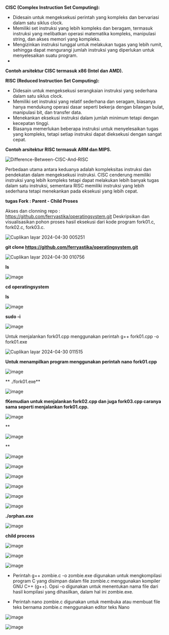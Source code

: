 **CISC (Complex Instruction Set Computing):**

-  Didesain untuk mengeksekusi perintah yang kompleks dan bervariasi dalam satu siklus clock.
-  Memiliki set instruksi yang lebih kompleks dan beragam, termasuk instruksi yang melibatkan operasi matematika kompleks, manipulasi  string, dan akses memori yang kompleks.
-  Mengizinkan instruksi tunggal untuk melakukan tugas yang lebih rumit, sehingga dapat mengurangi jumlah instruksi yang diperlukan untuk menyelesaikan suatu program.
- 
**Contoh arsitektur CISC termasuk x86 (Intel dan AMD).**


**RISC (Reduced Instruction Set Computing):**

-  Didesain untuk mengeksekusi serangkaian instruksi yang sederhana dalam satu siklus clock.
-  Memiliki set instruksi yang relatif sederhana dan seragam, biasanya hanya mendukung operasi dasar seperti bekerja dengan bilangan bulat, manipulasi bit, dan transfer data.
-  Menekankan eksekusi instruksi dalam jumlah minimum tetapi dengan kecepatan tinggi.
-  Biasanya memerlukan beberapa instruksi untuk menyelesaikan tugas yang kompleks, tetapi setiap instruksi dapat dieksekusi dengan sangat cepat.

**Contoh arsitektur RISC termasuk ARM dan MIPS.**

![Difference-Between-CISC-And-RISC](https://github.com/muhammadzackynur/SysOP24-3123521006/assets/160557480/b3aebbc4-7197-449a-af91-813f85d09476)

Perbedaan utama antara keduanya adalah kompleksitas instruksi dan pendekatan dalam mengeksekusi instruksi. CISC cenderung memiliki instruksi yang lebih kompleks tetapi dapat melakukan lebih banyak tugas dalam satu instruksi, sementara RISC memiliki instruksi yang lebih sederhana tetapi menekankan pada eksekusi yang lebih cepat.

**tugas Fork : Parent - Child Proses**

Akses dan clonning repo : https://github.com/ferryastika/operatingsystem.git Deskripsikan dan visualisasikan pohon proses hasil eksekusi dari kode program fork01.c, fork02.c, fork03.c.

![Cuplikan layar 2024-04-30 005251](https://github.com/muhammadzackynur/SysOP24-3123521006/assets/160557480/5f77d8a7-dffc-48bc-bdd1-01a6b6c6961b)

**git clone https://github.com/ferryastika/operatingsystem.git**

![Cuplikan layar 2024-04-30 010756](https://github.com/muhammadzackynur/SysOP24-3123521006/assets/160557480/ee37cf35-aeb8-4e44-a706-6d5d2659df1a)

**ls**

![image](https://github.com/muhammadzackynur/SysOP24-3123521006/assets/160557480/99f17934-cc7f-4ec7-992d-b198053f7b67)

**cd operatingsystem**

**ls**

![image](https://github.com/muhammadzackynur/SysOP24-3123521006/assets/160557480/23d51ae2-c76a-43c6-addf-6cc9fc32f47d)

**sudo -i**

![image](https://github.com/muhammadzackynur/SysOP24-3123521006/assets/160557480/48709bfe-19a0-404b-a348-77732412d357)

Untuk menjalankan fork01.cpp menggunakan perintah g++ fork01.cpp -o fork01.exe

![Cuplikan layar 2024-04-30 011515](https://github.com/muhammadzackynur/SysOP24-3123521006/assets/160557480/1ccf79bd-8813-4af3-bd47-0f49f36e0dde)

**Untuk menampilkan program menggunakan perintah nano fork01.cpp**

![image](https://github.com/muhammadzackynur/SysOP24-3123521006/assets/160557480/654f65f7-eeba-45f2-8850-e3d21667bb02)

** ./fork01.exe**

![image](https://github.com/muhammadzackynur/SysOP24-3123521006/assets/160557480/792867b8-5e66-4a33-b1e1-6f0533643f4b)

**fKemudian untuk menjalankan fork02.cpp dan juga fork03.cpp caranya sama seperti menjalankan fork01.cpp.**

![image](https://github.com/muhammadzackynur/SysOP24-3123521006/assets/160557480/248d5827-8f5a-4afd-9676-f536ab3aac94)

**

![image](https://github.com/muhammadzackynur/SysOP24-3123521006/assets/160557480/860d629e-af37-44d8-a96a-df26b1382504)

**

![image](https://github.com/muhammadzackynur/SysOP24-3123521006/assets/160557480/b8f8cf77-9947-4a11-9aa3-2d3cc9571277)

![image](https://github.com/muhammadzackynur/SysOP24-3123521006/assets/160557480/02e4e963-4614-44a4-980f-c461f7cbef31)

![image](https://github.com/muhammadzackynur/SysOP24-3123521006/assets/160557480/d2894df4-b591-4227-abae-ebcdfcf9b716)

![image](https://github.com/muhammadzackynur/SysOP24-3123521006/assets/160557480/2ae81c71-700d-43ea-8dd8-7aeb26a44e33)

![image](https://github.com/muhammadzackynur/SysOP24-3123521006/assets/160557480/4e99a08e-4e49-46be-8796-1e344e6869f2)

![image](https://github.com/muhammadzackynur/SysOP24-3123521006/assets/160557480/d7943b36-4265-4547-9838-bea4687a9bb3)

**./orphan.exe**

![image](https://github.com/muhammadzackynur/SysOP24-3123521006/assets/160557480/5745b872-a26a-48c4-9f44-ea2a202168b0)

**child process**

![image](https://github.com/muhammadzackynur/SysOP24-3123521006/assets/160557480/d9f64a1a-4c1a-48f9-9063-0cef01f98020)

![image](https://github.com/muhammadzackynur/SysOP24-3123521006/assets/160557480/657ba4c9-8fff-4836-90df-be0745cb09e1)

![image](https://github.com/muhammadzackynur/SysOP24-3123521006/assets/160557480/13d1a472-7f2c-4eed-aee9-30534f35b35a)

- Perintah g++ zombie.c -o zombie.exe digunakan untuk mengkompilasi program C yang disimpan dalam file zombie.c menggunakan kompiler GNU C++ (g++). Opsi -o digunakan untuk menentukan nama file dari hasil kompilasi yang dihasilkan, dalam hal ini zombie.exe.

- Perintah nano zombie.c digunakan untuk membuka atau membuat file teks bernama zombie.c menggunakan editor teks Nano

![image](https://github.com/muhammadzackynur/SysOP24-3123521006/assets/160557480/b839da02-d404-413a-9cb9-57964ea6b891)

![image](https://github.com/muhammadzackynur/SysOP24-3123521006/assets/160557480/79b8fd97-196b-417f-a441-ec6fddf79af7)











